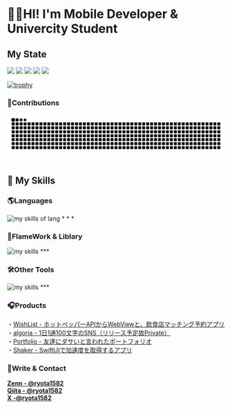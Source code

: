 # 🧑‍💻HI! I'm Mobile Developer & Univercity Student

## My State 


![](http://github-profile-summary-cards.vercel.app/api/cards/profile-details?username=Ryota-Kurokawa&&theme=onedark)
![](http://github-profile-summary-cards.vercel.app/api/cards/repos-per-language?username=Ryota-Kurokawa&&theme=onedark)
![](http://github-profile-summary-cards.vercel.app/api/cards/most-commit-language?username=Ryota-Kurokawa&&theme=onedark)
![](http://github-profile-summary-cards.vercel.app/api/cards/stats?username=Ryota-Kurokawa&&theme=onedark)
![](http://github-profile-summary-cards.vercel.app/api/cards/productive-time?username=Ryota-Kurokawa&&theme=onedark&utcOffset=9)

[![trophy](https://github-profile-trophy.vercel.app/?username=Ryota-Kurokawa&theme=onedark&column=7)](https://github.com/ryo-ma/github-profile-trophy)

### 🧬Contributions
![](https://raw.githubusercontent.com/Ryota-Kurokawa/Ryota-Kurokawa/output/github-contribution-grid-snake.svg)



## 🌱 My Skills

### 🌎Languages
<img alt="my skills of lang" src="https://skillicons.dev/icons?theme=light&perline=8&i=html,css,sass,ts,js,c,java,python,ruby,swift,dart,go" />
* * *

### 📲FlameWork & Liblary
<img alt="my skills" src="https://skillicons.dev/icons?theme=light&perline=8&i=react,nextjs,flutter,rails" />
***

### 🛠️Other Tools
<img alt="my skills" src="https://skillicons.dev/icons?theme=light&perline=8&i=figma,notion,supabase,firebase,git,github,vscode,githubactions,vercel" />
***

### 🎧Products
・[WishList - ホットペッパーAPIからWebViewと、飲食店マッチング予約アプリ](https://github.com/Ryota-Kurokawa/hackathon)  
・[algoria - 1日1通100文字のSNS（リリース予定故Private）](https://github.com/Ryota-Kurokawa/algoria-dev)  
・[Portfolio - 友達にダサいと言われたポートフォリオ](https://github.com/Ryota-Kurokawa/Portfolio)  
・[Shaker - SwiftUIで加速度を取得するアプリ](https://github.com/Ryota-Kurokawa/Shaker)  


### 👏Write & Contact

**[Zenn  - @ryota1582](https://zenn.dev/ryota1582)**  
**[Qiita - @ryota1582](https://qiita.dev/ryota1582)**  
**[ X  -@ryota1582 ](https://twitter.com/ryota1582)**  
